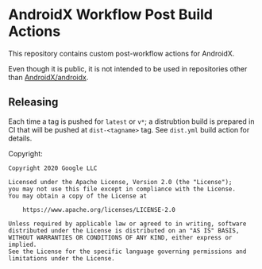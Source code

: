# AndroidX Workflow Post Build Actions

This repository contains custom post-workflow actions for AndroidX.

Even though it is public, it is not intended to be used in repositories
other than [AndroidX/androidx](https://github.com/androidX/androidx).

## Releasing
Each time a tag is pushed for `latest` or `v*`; a distrubtion build is
prepared in CI that will be pushed at `dist-<tagname>` tag.
See `dist.yml` build action for details.

Copyright:

    Copyright 2020 Google LLC

    Licensed under the Apache License, Version 2.0 (the "License");
    you may not use this file except in compliance with the License.
    You may obtain a copy of the License at

        https://www.apache.org/licenses/LICENSE-2.0

    Unless required by applicable law or agreed to in writing, software
    distributed under the License is distributed on an "AS IS" BASIS,
    WITHOUT WARRANTIES OR CONDITIONS OF ANY KIND, either express or implied.
    See the License for the specific language governing permissions and
    limitations under the License.